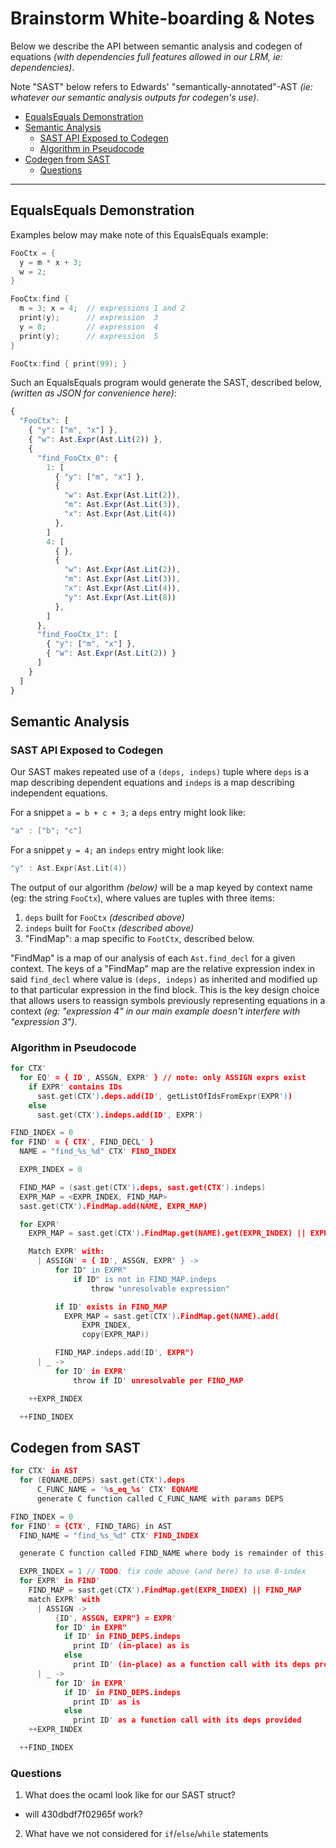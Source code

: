 # Brainstorm White-boarding & Notes

Below we describe the API between semantic analysis and codegen of equations
_(with dependencies full features allowed in our LRM, ie: dependencies)_.

Note "SAST" below refers to Edwards' "semantically-annotated"-AST _(ie: whatever
our semantic analysis outputs for codegen's use)_.

  - [EqualsEquals Demonstration](#equalsequals-demonstration)
  - [Semantic Analysis](#semantic-analysis)
    - [SAST API Exposed to Codegen](#sast-api-exposed-to-codegen)
    - [Algorithm in Pseudocode](#algorithm-in-pseudocode)
  - [Codegen from SAST](#codegen-from-sast)
    - [Questions](#questions)

---

## EqualsEquals Demonstration

Examples below may make note of this EqualsEquals example:
```c
FooCtx = {
  y = m * x + 3;
  w = 2;
}

FooCtx:find {
  m = 3; x = 4;  // expressions 1 and 2
  print(y);      // expression  3
  y = 8;         // expression  4
  print(y);      // expression  5
}

FooCtx:find { print(99); }
```

Such an EqualsEquals program would generate the SAST, described below, _(written
as JSON for convenience here)_:
```js
{
  "FooCtx": [
    { "y": ["m", "x"] },
    { "w": Ast.Expr(Ast.Lit(2)) },
    {
      "find_FooCtx_0": {
        1: [
          { "y": ["m", "x"] },
          {
            "w": Ast.Expr(Ast.Lit(2)),
            "m": Ast.Expr(Ast.Lit(3)),
            "x": Ast.Expr(Ast.Lit(4))
          },
        ]
        4: [
          { },
          {
            "w": Ast.Expr(Ast.Lit(2)),
            "m": Ast.Expr(Ast.Lit(3)),
            "x": Ast.Expr(Ast.Lit(4)),
            "y": Ast.Expr(Ast.Lit(8))
          },
        ]
      },
      "find_FooCtx_1": [
        { "y": ["m", "x"] },
        { "w": Ast.Expr(Ast.Lit(2)) }
      ]
    }
  ]
}
```

## Semantic Analysis

### SAST API Exposed to Codegen
Our SAST makes repeated use of a `(deps, indeps)` tuple where `deps` is a map
describing dependent equations and `indeps` is a map describing independent
equations.

For a snippet `a = b + c + 3;` a `deps` entry might look like:
```c
"a" : ["b"; "c"]
```

For a snippet `y = 4;` an `indeps` entry might look like:
```c
"y" : Ast.Expr(Ast.Lit(4))
```

The output of our algorithm _(below)_ will be a map keyed by context name (eg:
the string `FooCtx`), where values are tuples with three items:
  1. `deps` built for `FooCtx` _(described above)_
  2. `indeps` built for `FooCtx` _(described above)_
  3. "FindMap": a map specific to `FootCtx`, described below.

"FindMap" is a map of our analysis of each `Ast.find_decl` for a given context.
The keys of a "FindMap" map are the relative expression index in said
`find_decl` where value is `(deps, indeps)` as inherited and modified up to that
particular expression in the find block. This is the key design choice that
allows users to reassign symbols previously representing equations in a context
_(eg: "expression 4" in our main example doesn't interfere with "expression
3")_.

### Algorithm in Pseudocode

```c
for CTX'
  for EQ' = { ID', ASSGN, EXPR' } // note: only ASSIGN exprs exist
    if EXPR' contains IDs
      sast.get(CTX').deps.add(ID', getListOfIdsFromExpr(EXPR'))
    else
      sast.get(CTX').indeps.add(ID', EXPR')

FIND_INDEX = 0
for FIND' = { CTX', FIND_DECL' }
  NAME = "find_%s_%d" CTX' FIND_INDEX

  EXPR_INDEX = 0

  FIND_MAP = (sast.get(CTX').deps, sast.get(CTX').indeps)
  EXPR_MAP = <EXPR_INDEX, FIND_MAP>
  sast.get(CTX').FindMap.add(NAME, EXPR_MAP)

  for EXPR'
    EXPR_MAP = sast.get(CTX').FindMap.get(NAME).get(EXPR_INDEX) || EXPR_MAP

    Match EXPR' with:
      | ASSIGN' = { ID', ASSGN, EXPR" } ->
          for ID" in EXPR"
              if ID" is not in FIND_MAP.indeps
                  throw "unresolvable expression"

          if ID' exists in FIND_MAP
            EXPR_MAP = sast.get(CTX').FindMap.get(NAME).add(
                EXPR_INDEX,
                copy(EXPR_MAP))

          FIND_MAP.indeps.add(ID', EXPR")
      | _ ->
          for ID' in EXPR'
              throw if ID' unresolvable per FIND_MAP

    ++EXPR_INDEX

  ++FIND_INDEX

```

## Codegen from SAST

```c
for CTX' in AST
  for (EQNAME,DEPS) sast.get(CTX').deps
      C_FUNC_NAME = '%s_eq_%s' CTX' EQNAME
      generate C function called C_FUNC_NAME with params DEPS

FIND_INDEX = 0
for FIND' = {CTX', FIND_TARG} in AST
  FIND_NAME = "find_%s_%d" CTX' FIND_INDEX

  generate C function called FIND_NAME where body is remainder of this for loop:

  EXPR_INDEX = 1 // TODO: fix code above (and here) to use 0-index
  for EXPR' in FIND'
    FIND_MAP = sast.get(CTX').FindMap.get(EXPR_INDEX) || FIND_MAP
    match EXPR' with
      | ASSIGN ->
          {ID', ASSGN, EXPR"} = EXPR'
          for ID' in EXPR"
            if ID' in FIND_DEPS.indeps
              print ID' (in-place) as is
            else
              print ID' (in-place) as a function call with its deps provided
      | _ ->
          for ID' in EXPR'
            if ID' in FIND_DEPS.indeps
              print ID' as is
            else
              print ID' as a function call with its deps provided
    ++EXPR_INDEX

  ++FIND_INDEX
```

### Questions

1. What does the ocaml look like for our SAST struct?
 - will 430dbdf7f02965f work?
2. What have we not considered for `if`/`else`/`while` statements
